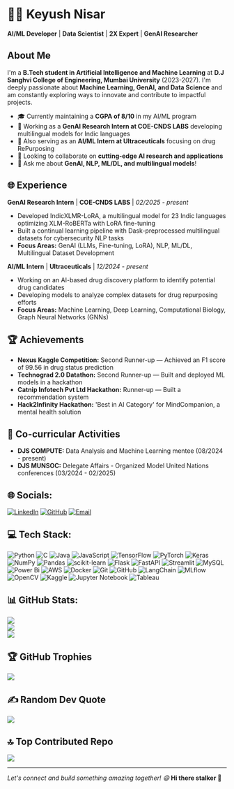 # **👨‍💻 Keyush Nisar**
**AI/ML Developer** | **Data Scientist** | **2X Expert** | **GenAI Researcher**

## About Me
I'm a **B.Tech student in Artificial Intelligence and Machine Learning** at **D.J Sanghvi College of Engineering, Mumbai University** (2023-2027). I'm deeply passionate about **Machine Learning, GenAI, and Data Science** and am constantly exploring ways to innovate and contribute to impactful projects.

* 🎓 Currently maintaining a **CGPA of 8/10** in my AI/ML program
* 🔬 Working as a **GenAI Research Intern at COE-CNDS LABS** developing multilingual models for Indic languages
* 💊 Also serving as an **AI/ML Intern at Ultraceuticals** focusing on drug RePurposing
* 🤝 Looking to collaborate on **cutting-edge AI research and applications**
* 💬 Ask me about **GenAI, NLP, ML/DL, and multilingual models**!

## **🌐 Experience**

**GenAI Research Intern** | **COE-CNDS LABS** | *02/2025 - present*
- Developed IndicXLMR-LoRA, a multilingual model for 23 Indic languages optimizing XLM-RoBERTa with LoRA fine-tuning
- Built a continual learning pipeline with Dask-preprocessed multilingual datasets for cybersecurity NLP tasks
- **Focus Areas:** GenAI (LLMs, Fine-tuning, LoRA), NLP, ML/DL, Multilingual Dataset Development

**AI/ML Intern** | **Ultraceuticals** | *12/2024 - present*
- Working on an AI-based drug discovery platform to identify potential drug candidates
- Developing models to analyze complex datasets for drug repurposing efforts
- **Focus Areas:** Machine Learning, Deep Learning, Computational Biology, Graph Neural Networks (GNNs)

## **🏆 Achievements**
- **Nexus Kaggle Competition:** Second Runner-up — Achieved an F1 score of 99.56 in drug status prediction
- **Technograd 2.0 Datathon:** Second Runner-up — Built and deployed ML models in a hackathon
- **Catnip Infotech Pvt Ltd Hackathon:** Runner-up — Built a recommendation system
- **Hack2Infinity Hackathon:** 'Best in AI Category' for MindCompanion, a mental health solution

## **👥 Co-curricular Activities**
- **DJS COMPUTE:** Data Analysis and Machine Learning mentee (08/2024 - present)
- **DJS MUNSOC:** Delegate Affairs - Organized Model United Nations conferences (03/2024 - 02/2025)

## **🌐 Socials:**
[![LinkedIn](https://img.shields.io/badge/LinkedIn-%230077B5.svg?logo=linkedin&logoColor=white)](https://linkedin.com/in/keyush-nisar) 
[![GitHub](https://img.shields.io/badge/GitHub-%23121011.svg?logo=github&logoColor=white)](https://github.com/nisaral)
[![Email](https://img.shields.io/badge/Email-D14836?logo=gmail&logoColor=white)](mailto:Nisarkeyush3@gmail.com)

## **💻 Tech Stack:**
![Python](https://img.shields.io/badge/python-3670A0?style=for-the-badge&logo=python&logoColor=ffdd54)
![C](https://img.shields.io/badge/c-%2300599C.svg?style=for-the-badge&logo=c&logoColor=white)
![Java](https://img.shields.io/badge/java-%23ED8B00.svg?style=for-the-badge&logo=openjdk&logoColor=white)
![JavaScript](https://img.shields.io/badge/javascript-%23323330.svg?style=for-the-badge&logo=javascript&logoColor=%23F7DF1E)
![TensorFlow](https://img.shields.io/badge/TensorFlow-%23FF6F00.svg?style=for-the-badge&logo=TensorFlow&logoColor=white)
![PyTorch](https://img.shields.io/badge/PyTorch-%23EE4C2C.svg?style=for-the-badge&logo=PyTorch&logoColor=white)
![Keras](https://img.shields.io/badge/Keras-%23D00000.svg?style=for-the-badge&logo=Keras&logoColor=white)
![NumPy](https://img.shields.io/badge/numpy-%23013243.svg?style=for-the-badge&logo=numpy&logoColor=white)
![Pandas](https://img.shields.io/badge/pandas-%23150458.svg?style=for-the-badge&logo=pandas&logoColor=white)
![scikit-learn](https://img.shields.io/badge/scikit--learn-%23F7931E.svg?style=for-the-badge&logo=scikit-learn&logoColor=white)
![Flask](https://img.shields.io/badge/flask-%23000.svg?style=for-the-badge&logo=flask&logoColor=white)
![FastAPI](https://img.shields.io/badge/FastAPI-005571?style=for-the-badge&logo=fastapi)
![Streamlit](https://img.shields.io/badge/streamlit-%23FF4B4B.svg?style=for-the-badge&logo=streamlit&logoColor=white)
![MySQL](https://img.shields.io/badge/mysql-%2300f.svg?style=for-the-badge&logo=mysql&logoColor=white)
![Power Bi](https://img.shields.io/badge/power_bi-F2C811?style=for-the-badge&logo=powerbi&logoColor=black)
![AWS](https://img.shields.io/badge/AWS-%23FF9900.svg?style=for-the-badge&logo=amazon-aws&logoColor=white)
![Docker](https://img.shields.io/badge/docker-%230db7ed.svg?style=for-the-badge&logo=docker&logoColor=white)
![Git](https://img.shields.io/badge/git-%23F05033.svg?style=for-the-badge&logo=git&logoColor=white)
![GitHub](https://img.shields.io/badge/github-%23121011.svg?style=for-the-badge&logo=github&logoColor=white)
![LangChain](https://img.shields.io/badge/LangChain-%23646CFF.svg?style=for-the-badge&logo=langchain&logoColor=white)
![MLflow](https://img.shields.io/badge/MLflow-%23d9ead3.svg?style=for-the-badge&logo=mlflow&logoColor=blue)
![OpenCV](https://img.shields.io/badge/opencv-%23white.svg?style=for-the-badge&logo=opencv&logoColor=white)
![Kaggle](https://img.shields.io/badge/Kaggle-035a7d?style=for-the-badge&logo=kaggle&logoColor=white)
![Jupyter Notebook](https://img.shields.io/badge/jupyter-%23FA0F00.svg?style=for-the-badge&logo=jupyter&logoColor=white)
![Tableau](https://img.shields.io/badge/Tableau-E97627?style=for-the-badge&logo=Tableau&logoColor=white)

## **📊 GitHub Stats:**
![](https://github-readme-stats.vercel.app/api?username=nisaral&theme=dark&hide_border=false&include_all_commits=true&count_private=true)<br/>
![](https://github-readme-streak-stats.herokuapp.com/?user=nisaral&theme=dark&hide_border=false)<br/>
![](https://github-readme-stats.vercel.app/api/top-langs/?username=nisaral&theme=dark&hide_border=false&include_all_commits=true&count_private=true&layout=compact)

## **🏆 GitHub Trophies**
![](https://github-profile-trophy.vercel.app/?username=nisaral&theme=radical&no-frame=false&no-bg=true&margin-w=4)

## **✍️ Random Dev Quote**
![](https://quotes-github-readme.vercel.app/api?type=horizontal&theme=radical)

## **🔝 Top Contributed Repo**
![](https://github-contributor-stats.vercel.app/api?username=nisaral&limit=5&theme=dark&combine_all_yearly_contributions=true)

---
*Let's connect and build something amazing together! 😄*
**Hi there stalker 👋**
